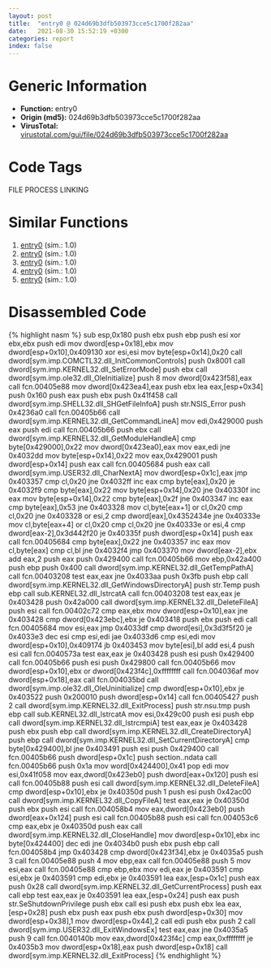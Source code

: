 ```yaml
---
layout: post
title:  "entry0 @ 024d69b3dfb503973cce5c1700f282aa"
date:   2021-08-30 15:52:19 +0300
categories: report
index: false
---
```


# Generic Information
- **Function:** entry0
- **Origin (md5):** 024d69b3dfb503973cce5c1700f282aa
- **VirusTotal:** [virustotal.com/gui/file/024d69b3dfb503973cce5c1700f282aa][virustotal_ref]

# Code Tags
<span class="tag" id="FILE">FILE</span>
<span class="tag" id="PROCESS">PROCESS</span>
<span class="tag" id="LINKING">LINKING</span>


# Similar Functions

1. [entry0][similar_1_ref] (sim.: 1.0)
2. [entry0][similar_2_ref] (sim.: 1.0)
3. [entry0][similar_3_ref] (sim.: 1.0)
4. [entry0][similar_4_ref] (sim.: 1.0)
5. [entry0][similar_5_ref] (sim.: 1.0)


# Disassembled Code

{% highlight nasm %}
sub esp,0x180
push ebx
push ebp
push esi
xor ebx,ebx
push edi
mov dword[esp+0x18],ebx
mov dword[esp+0x10],0x409130
xor esi,esi
mov byte[esp+0x14],0x20
call dword[sym.imp.COMCTL32.dll_InitCommonControls]
push 0x8001
call dword[sym.imp.KERNEL32.dll_SetErrorMode]
push ebx
call dword[sym.imp.ole32.dll_OleInitialize]
push 8
mov dword[0x423f58],eax
call fcn.00405e88
mov dword[0x423ea4],eax
push ebx
lea eax,[esp+0x34]
push 0x160
push eax
push ebx
push 0x41f458
call dword[sym.imp.SHELL32.dll_SHGetFileInfoA]
push str.NSIS_Error
push 0x4236a0
call fcn.00405b66
call dword[sym.imp.KERNEL32.dll_GetCommandLineA]
mov edi,0x429000
push eax
push edi
call fcn.00405b66
push ebx
call dword[sym.imp.KERNEL32.dll_GetModuleHandleA]
cmp byte[0x429000],0x22
mov dword[0x423ea0],eax
mov eax,edi
jne 0x4032dd
mov byte[esp+0x14],0x22
mov eax,0x429001
push dword[esp+0x14]
push eax
call fcn.00405684
push eax
call dword[sym.imp.USER32.dll_CharNextA]
mov dword[esp+0x1c],eax
jmp 0x403357
cmp cl,0x20
jne 0x4032ff
inc eax
cmp byte[eax],0x20
je 0x4032f9
cmp byte[eax],0x22
mov byte[esp+0x14],0x20
jne 0x40330f
inc eax
mov byte[esp+0x14],0x22
cmp byte[eax],0x2f
jne 0x403347
inc eax
cmp byte[eax],0x53
jne 0x403328
mov cl,byte[eax+1]
or cl,0x20
cmp cl,0x20
jne 0x403328
or esi,2
cmp dword[eax],0x4352434e
jne 0x40333e
mov cl,byte[eax+4]
or cl,0x20
cmp cl,0x20
jne 0x40333e
or esi,4
cmp dword[eax-2],0x3d442f20
je 0x40335f
push dword[esp+0x14]
push eax
call fcn.00405684
cmp byte[eax],0x22
jne 0x403357
inc eax
mov cl,byte[eax]
cmp cl,bl
jne 0x4032f4
jmp 0x403370
mov dword[eax-2],ebx
add eax,2
push eax
push 0x429400
call fcn.00405b66
mov ebp,0x42a400
push ebp
push 0x400
call dword[sym.imp.KERNEL32.dll_GetTempPathA]
call fcn.00403208
test eax,eax
jne 0x4033aa
push 0x3fb
push ebp
call dword[sym.imp.KERNEL32.dll_GetWindowsDirectoryA]
push str.Temp
push ebp
call sub.KERNEL32.dll_lstrcatA
call fcn.00403208
test eax,eax
je 0x403428
push 0x42a000
call dword[sym.imp.KERNEL32.dll_DeleteFileA]
push esi
call fcn.00402c72
cmp eax,ebx
mov dword[esp+0x10],eax
jne 0x403428
cmp dword[0x423ebc],ebx
je 0x403418
push ebx
push edi
call fcn.00405684
mov esi,eax
jmp 0x4033df
cmp dword[esi],0x3d3f5f20
je 0x4033e3
dec esi
cmp esi,edi
jae 0x4033d6
cmp esi,edi
mov dword[esp+0x10],0x409174
jb 0x403453
mov byte[esi],bl
add esi,4
push esi
call fcn.0040573a
test eax,eax
je 0x403428
push esi
push 0x429400
call fcn.00405b66
push esi
push 0x429800
call fcn.00405b66
mov dword[esp+0x10],ebx
or dword[0x423f4c],0xffffffff
call fcn.004036af
mov dword[esp+0x18],eax
call fcn.004035bd
call dword[sym.imp.ole32.dll_OleUninitialize]
cmp dword[esp+0x10],ebx
je 0x403522
push 0x200010
push dword[esp+0x14]
call fcn.00405427
push 2
call dword[sym.imp.KERNEL32.dll_ExitProcess]
push str.nsu.tmp
push ebp
call sub.KERNEL32.dll_lstrcatA
mov esi,0x429c00
push esi
push ebp
call dword[sym.imp.KERNEL32.dll_lstrcmpiA]
test eax,eax
je 0x403428
push ebx
push ebp
call dword[sym.imp.KERNEL32.dll_CreateDirectoryA]
push ebp
call dword[sym.imp.KERNEL32.dll_SetCurrentDirectoryA]
cmp byte[0x429400],bl
jne 0x403491
push esi
push 0x429400
call fcn.00405b66
push dword[esp+0x1c]
push section..ndata
call fcn.00405b66
push 0x1a
mov word[0x424400],0x41
pop edi
mov esi,0x41f058
mov eax,dword[0x423eb0]
push dword[eax+0x120]
push esi
call fcn.00405b88
push esi
call dword[sym.imp.KERNEL32.dll_DeleteFileA]
cmp dword[esp+0x10],ebx
je 0x40350d
push 1
push esi
push 0x42ac00
call dword[sym.imp.KERNEL32.dll_CopyFileA]
test eax,eax
je 0x40350d
push ebx
push esi
call fcn.004058b4
mov eax,dword[0x423eb0]
push dword[eax+0x124]
push esi
call fcn.00405b88
push esi
call fcn.004053c6
cmp eax,ebx
je 0x40350d
push eax
call dword[sym.imp.KERNEL32.dll_CloseHandle]
mov dword[esp+0x10],ebx
inc byte[0x424400]
dec edi
jne 0x4034b0
push ebx
push ebp
call fcn.004058b4
jmp 0x403428
cmp dword[0x423f34],ebx
je 0x4035a5
push 3
call fcn.00405e88
push 4
mov ebp,eax
call fcn.00405e88
push 5
mov esi,eax
call fcn.00405e88
cmp ebp,ebx
mov edi,eax
je 0x403591
cmp esi,ebx
je 0x403591
cmp edi,ebx
je 0x403591
lea eax,[esp+0x1c]
push eax
push 0x28
call dword[sym.imp.KERNEL32.dll_GetCurrentProcess]
push eax
call ebp
test eax,eax
je 0x403591
lea eax,[esp+0x24]
push eax
push str.SeShutdownPrivilege
push ebx
call esi
push ebx
push ebx
lea eax,[esp+0x28]
push ebx
push eax
push ebx
push dword[esp+0x30]
mov dword[esp+0x38],1
mov dword[esp+0x44],2
call edi
push ebx
push 2
call dword[sym.imp.USER32.dll_ExitWindowsEx]
test eax,eax
jne 0x4035a5
push 9
call fcn.0040140b
mov eax,dword[0x423f4c]
cmp eax,0xffffffff
je 0x4035b3
mov dword[esp+0x18],eax
push dword[esp+0x18]
call dword[sym.imp.KERNEL32.dll_ExitProcess]
{% endhighlight %}


[similar_1_ref]: /report/entry0@50dd9b171f3df06f8ac5a3a1a47f5721
[similar_2_ref]: /report/entry0@8cfdb0713f3b8f9b0a5ef775f40cf182
[similar_3_ref]: /report/entry0@3a780067b4fcdbc523bd6f0e3b89f181
[similar_4_ref]: /report/entry0@88c77a55c813a535f04a021f665ec5b4
[similar_5_ref]: /report/entry0@045e0ff2c8ee6fdcaf20f3769c6f3c76
[virustotal_ref]: https://www.virustotal.com/gui/file/024d69b3dfb503973cce5c1700f282aa